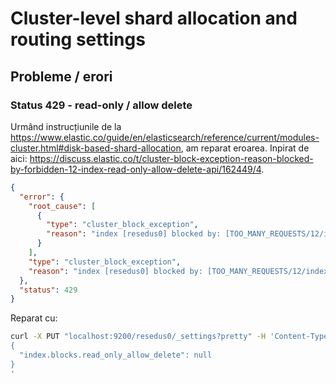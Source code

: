 # Cluster-level shard allocation and routing settings


## Probleme / erori

### Status 429 - read-only / allow delete

Urmând instrucțiunile de la https://www.elastic.co/guide/en/elasticsearch/reference/current/modules-cluster.html#disk-based-shard-allocation, am reparat eroarea. Inpirat de aici: https://discuss.elastic.co/t/cluster-block-exception-reason-blocked-by-forbidden-12-index-read-only-allow-delete-api/162449/4.

```json
{
  "error": {
    "root_cause": [
      {
        "type": "cluster_block_exception",
        "reason": "index [resedus0] blocked by: [TOO_MANY_REQUESTS/12/index read-only / allow delete (api)];"
      }
    ],
    "type": "cluster_block_exception",
    "reason": "index [resedus0] blocked by: [TOO_MANY_REQUESTS/12/index read-only / allow delete (api)];"
  },
  "status": 429
}
```

Reparat cu:

```bash
curl -X PUT "localhost:9200/resedus0/_settings?pretty" -H 'Content-Type: application/json' -d'
{
  "index.blocks.read_only_allow_delete": null
}
'
```
